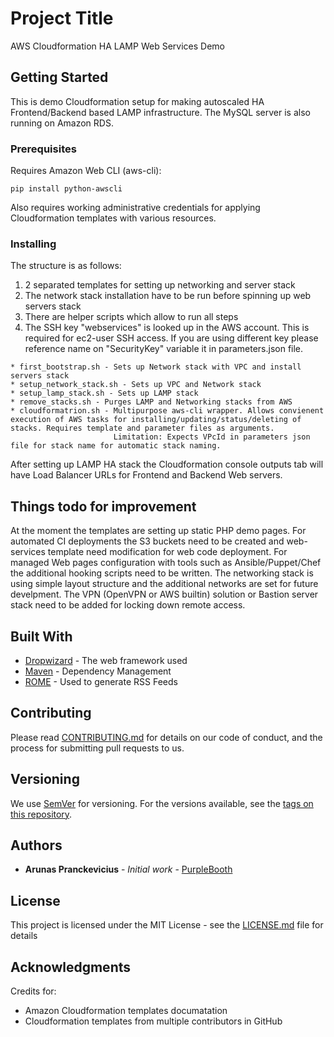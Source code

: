 # Project Title

AWS Cloudformation HA LAMP Web Services Demo

## Getting Started

This is demo Cloudformation setup for making autoscaled HA Frontend/Backend based LAMP infrastructure. The MySQL server is also running on Amazon RDS.

### Prerequisites

Requires Amazon Web CLI (aws-cli):

```
pip install python-awscli
```
Also requires working administrative credentials for applying Cloudformation templates with various resources.

### Installing

The structure is as follows:

1) 2 separated templates for setting up networking and server stack
2) The network stack installation have to be run before spinning up web servers stack
3) There are helper scripts which allow to run all steps
4) The SSH key "webservices" is looked up in the AWS account. This is required for ec2-user SSH access. If you are using different key please reference name on "SecurityKey" variable it in parameters.json file.

```
* first_bootstrap.sh - Sets up Network stack with VPC and install servers stack
* setup_network_stack.sh - Sets up VPC and Network stack
* setup_lamp_stack.sh - Sets up LAMP stack
* remove_stacks.sh - Purges LAMP and Networking stacks from AWS
* cloudformatrion.sh - Multipurpose aws-cli wrapper. Allows convienent execution of AWS tasks for installing/updating/status/deleting of stacks. Requires template and parameter files as arguments.
                       Limitation: Expects VPcId in parameters json file for stack name for automatic stack naming.

```

After setting up LAMP HA stack the Cloudformation console outputs tab will have Load Balancer URLs for Frontend and Backend Web servers.

## Things todo for improvement

At the moment the templates are setting up static PHP demo pages. For automated CI deployments the S3 buckets need to be created and web-services template need modification for web code deployment.
For managed Web pages configuration with tools such as Ansible/Puppet/Chef the additional hooking scripts need to be written.
The networking stack is using simple layout structure and the additional networks are set for future develpment.
The VPN (OpenVPN or AWS builtin) solution or Bastion server stack need to be added for locking down remote access.

## Built With

* [Dropwizard](http://www.dropwizard.io/1.0.2/docs/) - The web framework used
* [Maven](https://maven.apache.org/) - Dependency Management
* [ROME](https://rometools.github.io/rome/) - Used to generate RSS Feeds

## Contributing

Please read [CONTRIBUTING.md](https://gist.github.com/PurpleBooth/b24679402957c63ec426) for details on our code of conduct, and the process for submitting pull requests to us.

## Versioning

We use [SemVer](http://semver.org/) for versioning. For the versions available, see the [tags on this repository](https://github.com/your/project/tags). 

## Authors

* **Arunas Pranckevicius** - *Initial work* - [PurpleBooth](https://github.com/PurpleBooth)

## License

This project is licensed under the MIT License - see the [LICENSE.md](LICENSE.md) file for details

## Acknowledgments

Credits for:
* Amazon Cloudformation templates documatation
* Cloudformation templates from multiple contributors in GitHub

